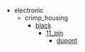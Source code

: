 * electronic
  * crimp_housing
    * [black](electronic/crimp_housing/black)
      * [11_pin](electronic/crimp_housing/black/11_pin)
        * [dupont](dupont)
